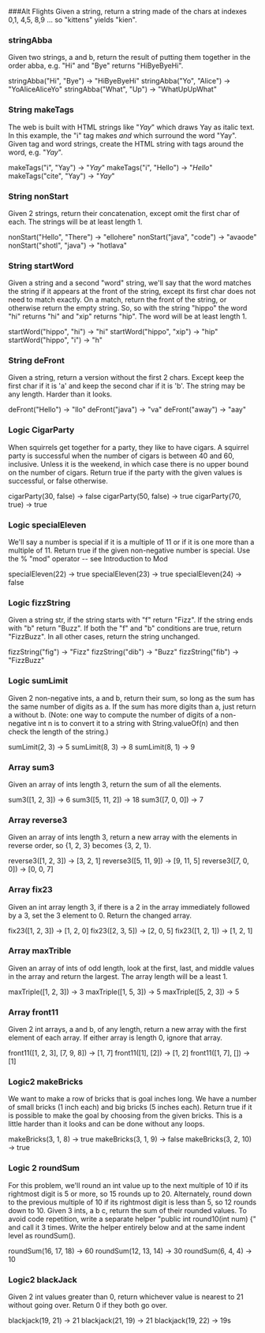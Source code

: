 ###Alt Flights
Given a string, return a string made of the chars at indexes 0,1, 4,5, 8,9 ... so "kittens" yields "kien".

### stringAbba
Given two strings, a and b, return the result of putting them together in the order abba, e.g. "Hi" and "Bye" returns "HiByeByeHi".


stringAbba("Hi", "Bye") → "HiByeByeHi"
stringAbba("Yo", "Alice") → "YoAliceAliceYo"
stringAbba("What", "Up") → "WhatUpUpWhat"

### String makeTags 

The web is built with HTML strings like "<i>Yay</i>" which draws Yay as italic text. In this example, the "i" tag makes <i> and </i> which surround the word "Yay". Given tag and word strings, create the HTML string with tags around the word, e.g. "<i>Yay</i>".


makeTags("i", "Yay") → "<i>Yay</i>"
makeTags("i", "Hello") → "<i>Hello</i>"
makeTags("cite", "Yay") → "<cite>Yay</cite>"

### String nonStart 
Given 2 strings, return their concatenation, except omit the first char of each. The strings will be at least length 1.


nonStart("Hello", "There") → "ellohere"
nonStart("java", "code") → "avaode"
nonStart("shotl", "java") → "hotlava"
### String startWord 

Given a string and a second "word" string, we'll say that the word matches the string if it appears at the front of the string, except its first char does not need to match exactly. On a match, return the front of the string, or otherwise return the empty string. So, so with the string "hippo" the word "hi" returns "hi" and "xip" returns "hip". The word will be at least length 1.


startWord("hippo", "hi") → "hi"
startWord("hippo", "xip") → "hip"
startWord("hippo", "i") → "h"
### String deFront 
Given a string, return a version without the first 2 chars. Except keep the first char if it is 'a' and keep the second char if it is 'b'. The string may be any length. Harder than it looks.


deFront("Hello") → "llo"
deFront("java") → "va"
deFront("away") → "aay"

### Logic CigarParty

When squirrels get together for a party, they like to have cigars. A squirrel party is successful when the number of cigars is between 40 and 60, inclusive. Unless it is the weekend, in which case there is no upper bound on the number of cigars. Return true if the party with the given values is successful, or false otherwise.


cigarParty(30, false) → false
cigarParty(50, false) → true
cigarParty(70, true) → true

### Logic specialEleven 

We'll say a number is special if it is a multiple of 11 or if it is one more than a multiple of 11. Return true if the given non-negative number is special. Use the % "mod" operator -- see Introduction to Mod


specialEleven(22) → true
specialEleven(23) → true
specialEleven(24) → false

### Logic fizzString
Given a string str, if the string starts with "f" return "Fizz". If the string ends with "b" return "Buzz". If both the "f" and "b" conditions are true, return "FizzBuzz". In all other cases, return the string unchanged.


fizzString("fig") → "Fizz"
fizzString("dib") → "Buzz"
fizzString("fib") → "FizzBuzz"

### Logic sumLimit 

Given 2 non-negative ints, a and b, return their sum, so long as the sum has the same number of digits as a. If the sum has more digits than a, just return a without b. (Note: one way to compute the number of digits of a non-negative int n is to convert it to a string with String.valueOf(n) and then check the length of the string.)


sumLimit(2, 3) → 5
sumLimit(8, 3) → 8
sumLimit(8, 1) → 9

### Array sum3

Given an array of ints length 3, return the sum of all the elements.


sum3([1, 2, 3]) → 6
sum3([5, 11, 2]) → 18
sum3([7, 0, 0]) → 7

### Array reverse3


Given an array of ints length 3, return a new array with the elements in reverse order, so {1, 2, 3} becomes {3, 2, 1}.


reverse3([1, 2, 3]) → [3, 2, 1]
reverse3([5, 11, 9]) → [9, 11, 5]
reverse3([7, 0, 0]) → [0, 0, 7]


### Array fix23

Given an int array length 3, if there is a 2 in the array immediately followed by a 3, set the 3 element to 0. Return the changed array.


fix23([1, 2, 3]) → [1, 2, 0]
fix23([2, 3, 5]) → [2, 0, 5]
fix23([1, 2, 1]) → [1, 2, 1]

### Array maxTrible

Given an array of ints of odd length, look at the first, last, and middle values in the array and return the largest. The array length will be a least 1.


maxTriple([1, 2, 3]) → 3
maxTriple([1, 5, 3]) → 5
maxTriple([5, 2, 3]) → 5

### Array front11

Given 2 int arrays, a and b, of any length, return a new array with the first element of each array. If either array is length 0, ignore that array.


front11([1, 2, 3], [7, 9, 8]) → [1, 7]
front11([1], [2]) → [1, 2]
front11([1, 7], []) → [1]

### Logic2 makeBricks

We want to make a row of bricks that is goal inches long. We have a number of small bricks (1 inch each) and big bricks (5 inches each). Return true if it is possible to make the goal by choosing from the given bricks. This is a little harder than it looks and can be done without any loops.


makeBricks(3, 1, 8) → true
makeBricks(3, 1, 9) → false
makeBricks(3, 2, 10) → true

### Logic 2 roundSum


For this problem, we'll round an int value up to the next multiple of 10 if its rightmost digit is 5 or more, so 15 rounds up to 20. Alternately, round down to the previous multiple of 10 if its rightmost digit is less than 5, so 12 rounds down to 10. Given 3 ints, a b c, return the sum of their rounded values. To avoid code repetition, write a separate helper "public int round10(int num) {" and call it 3 times. Write the helper entirely below and at the same indent level as roundSum().


roundSum(16, 17, 18) → 60
roundSum(12, 13, 14) → 30
roundSum(6, 4, 4) → 10


### Logic2 blackJack

Given 2 int values greater than 0, return whichever value is nearest to 21 without going over. Return 0 if they both go over.


blackjack(19, 21) → 21
blackjack(21, 19) → 21
blackjack(19, 22) → 19s
